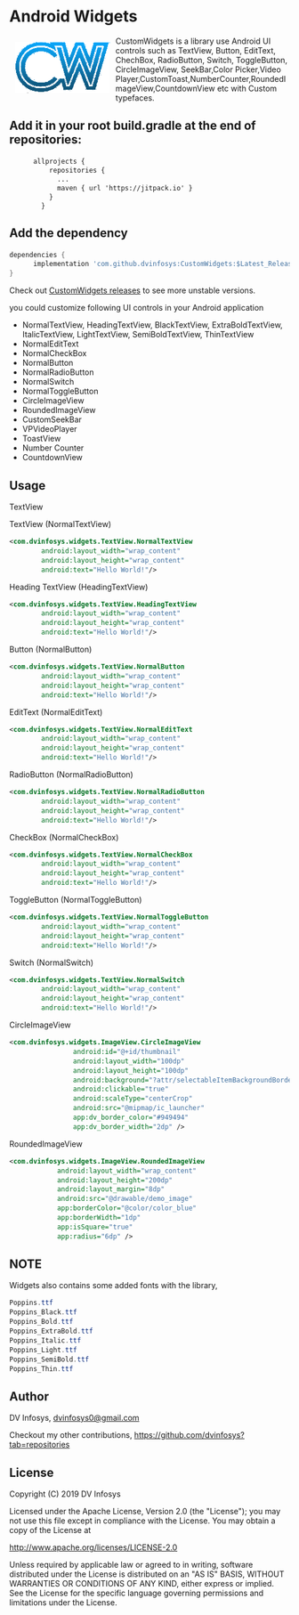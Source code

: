 # Android Widgets

<img src="https://github.com/dvinfosys/CustomWidgets/blob/master/Screenshort/logo.png?raw=true" align="left" hspace="10" vspace="10"></a>

CustomWidgets is a library use Android UI controls such as TextView, Button, EditText, ChechBox, RadioButton, Switch, ToggleButton, CircleImageView, SeekBar,Color Picker,Video Player,CustomToast,NumberCounter,RoundedImageView,CountdownView etc with Custom typefaces.


## Add it in your root build.gradle at the end of repositories:

          allprojects {
              repositories {
                ...
                maven { url 'https://jitpack.io' }
              }
            }

##  Add the dependency
```groovy
dependencies {
      implementation 'com.github.dvinfosys:CustomWidgets:$Latest_Release'
}
```
Check out [CustomWidgets releases](https://github.com/dvinfosys/CustomWidgets/releases) to see more unstable versions.
	
you could customize following UI controls in your Android application

* NormalTextView, HeadingTextView, BlackTextView, ExtraBoldTextView, ItalicTextView, LightTextView, SemiBoldTextView, ThinTextView
* NormalEditText
* NormalCheckBox
* NormalButton
* NormalRadioButton
* NormalSwitch
* NormalToggleButton
* CircleImageView
* RoundedImageView
* CustomSeekBar
* VPVideoPlayer
* ToastView
* Number Counter
* CountdownView

Usage
-----

TextView

TextView (NormalTextView)
```xml
<com.dvinfosys.widgets.TextView.NormalTextView
        android:layout_width="wrap_content"
        android:layout_height="wrap_content"
        android:text="Hello World!"/>
```

Heading TextView (HeadingTextView)
```xml
<com.dvinfosys.widgets.TextView.HeadingTextView
        android:layout_width="wrap_content"
        android:layout_height="wrap_content"
        android:text="Hello World!"/>
```

Button (NormalButton)
```xml
<com.dvinfosys.widgets.TextView.NormalButton
        android:layout_width="wrap_content"
        android:layout_height="wrap_content"
        android:text="Hello World!"/>
```

EditText (NormalEditText)
```xml
<com.dvinfosys.widgets.TextView.NormalEditText
        android:layout_width="wrap_content"
        android:layout_height="wrap_content"
        android:text="Hello World!"/>
```

RadioButton (NormalRadioButton)
```xml
<com.dvinfosys.widgets.TextView.NormalRadioButton
        android:layout_width="wrap_content"
        android:layout_height="wrap_content"
        android:text="Hello World!"/>
```

CheckBox (NormalCheckBox)
```xml
<com.dvinfosys.widgets.TextView.NormalCheckBox
        android:layout_width="wrap_content"
        android:layout_height="wrap_content"
        android:text="Hello World!"/>
```

ToggleButton (NormalToggleButton)
```xml
<com.dvinfosys.widgets.TextView.NormalToggleButton
        android:layout_width="wrap_content"
        android:layout_height="wrap_content"
        android:text="Hello World!"/>
```

Switch (NormalSwitch)
```xml
<com.dvinfosys.widgets.TextView.NormalSwitch
        android:layout_width="wrap_content"
        android:layout_height="wrap_content"
        android:text="Hello World!"/>
```

CircleImageView
```xml
<com.dvinfosys.widgets.ImageView.CircleImageView
                android:id="@+id/thumbnail"
                android:layout_width="100dp"
                android:layout_height="100dp"
                android:background="?attr/selectableItemBackgroundBorderless"
                android:clickable="true"
                android:scaleType="centerCrop"
                android:src="@mipmap/ic_launcher"
                app:dv_border_color="#949494"
                app:dv_border_width="2dp" />
```
RoundedImageView
```xml
<com.dvinfosys.widgets.ImageView.RoundedImageView
            android:layout_width="wrap_content"
            android:layout_height="200dp"
            android:layout_margin="8dp"
            android:src="@drawable/demo_image"
            app:borderColor="@color/color_blue"
            app:borderWidth="1dp"
            app:isSquare="true"
            app:radius="6dp" />
```

NOTE
-----

Widgets also contains some added fonts with the library,
```java
Poppins.ttf
Poppins_Black.ttf
Poppins_Bold.ttf
Poppins_ExtraBold.ttf
Poppins_Italic.ttf
Poppins_Light.ttf
Poppins_SemiBold.ttf
Poppins_Thin.ttf
```

## Author

DV Infosys, dvinfosys0@gmail.com

Checkout my other contributions, https://github.com/dvinfosys?tab=repositories

## License
Copyright (C) 2019 DV Infosys

Licensed under the Apache License, Version 2.0 (the "License");
you may not use this file except in compliance with the License.
You may obtain a copy of the License at

   http://www.apache.org/licenses/LICENSE-2.0

Unless required by applicable law or agreed to in writing, software
distributed under the License is distributed on an "AS IS" BASIS,
WITHOUT WARRANTIES OR CONDITIONS OF ANY KIND, either express or implied.
See the License for the specific language governing permissions and
limitations under the License.

